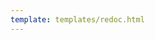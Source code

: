 ```yaml
---
template: templates/redoc.html
---
```


<redoc spec-url=../../apis/restapis/account-recovery.yaml></redoc>